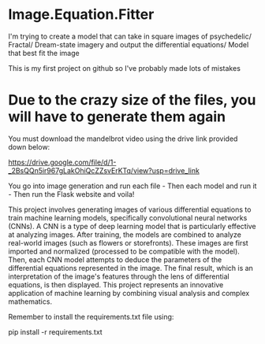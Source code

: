#  Image.Equation.Fitter

I'm trying to create a model that can take in square images of psychedelic/ Fractal/ Dream-state imagery and output the differential equations/ Model that best fit the image

This is my first project on github so I've probably made lots of mistakes 

# Due to the crazy size of the files, you will have to generate them again

You must download the mandelbrot video using the drive link provided down below:

https://drive.google.com/file/d/1-_2BsQQn5ir967gLakOhiQcZZsvErKTq/view?usp=drive_link




You go into image generation and run each file - Then each model and run it - Then run the Flask website and voila!

This project involves generating images of various differential equations to train machine learning models, specifically convolutional neural networks (CNNs). A CNN is a type of deep learning model that is particularly effective at analyzing images. After training, the models are combined to analyze real-world images (such as flowers or storefronts). These images are first imported and normalized (processed to be compatible with the model). Then, each CNN model attempts to deduce the parameters of the differential equations represented in the image. The final result, which is an interpretation of the image's features through the lens of differential equations, is then displayed. This project represents an innovative application of machine learning by combining visual analysis and complex mathematics.

Remember to install the requirements.txt file using:


pip install -r requirements.txt
